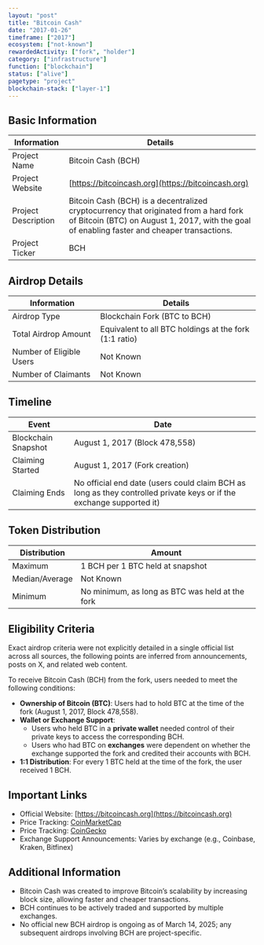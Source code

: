 ```yaml
---
layout: "post"
title: "Bitcoin Cash"
date: "2017-01-26"
timeframe: ["2017"]
ecosystem: ["not-known"]
rewardedActivity: ["fork", "holder"]
category: ["infrastructure"]
function: ["blockchain"]
status: ["alive"]
pagetype: "project"
blockchain-stack: ["layer-1"]
---
```


## Basic Information

| Information         | Details                                                                                                                                                                              |
| ------------------- | ------------------------------------------------------------------------------------------------------------------------------------------------------------------------------------ |
| Project Name        | Bitcoin Cash (BCH)                                                                                                                                                                   |
| Project Website     | [https://bitcoincash.org](https://bitcoincash.org)                                                                                                                                   |
| Project Description | Bitcoin Cash (BCH) is a decentralized cryptocurrency that originated from a hard fork of Bitcoin (BTC) on August 1, 2017, with the goal of enabling faster and cheaper transactions. |
| Project Ticker      | BCH                                                                                                                                                                                  |

## Airdrop Details

| Information              | Details                                                |
| ------------------------ | ------------------------------------------------------ |
| Airdrop Type             | Blockchain Fork (BTC to BCH)                           |
| Total Airdrop Amount     | Equivalent to all BTC holdings at the fork (1:1 ratio) |
| Number of Eligible Users | Not Known                                              |
| Number of Claimants      | Not Known                                              |

## Timeline

| Event               | Date                                                                                                                 |
| ------------------- | -------------------------------------------------------------------------------------------------------------------- |
| Blockchain Snapshot | August 1, 2017 (Block 478,558)                                                                                       |
| Claiming Started    | August 1, 2017 (Fork creation)                                                                                       |
| Claiming Ends       | No official end date (users could claim BCH as long as they controlled private keys or if the exchange supported it) |

## Token Distribution

| Distribution   | Amount                                          |
| -------------- | ----------------------------------------------- |
| Maximum        | 1 BCH per 1 BTC held at snapshot                |
| Median/Average | Not Known                                       |
| Minimum        | No minimum, as long as BTC was held at the fork |

## Eligibility Criteria

Exact airdrop criteria were not explicitly detailed in a single official list across all sources, the following points are inferred from announcements, posts on X, and related web content.

To receive Bitcoin Cash (BCH) from the fork, users needed to meet the following conditions:

- **Ownership of Bitcoin (BTC)**: Users had to hold BTC at the time of the fork (August 1, 2017, Block 478,558).
- **Wallet or Exchange Support**:
  - Users who held BTC in a **private wallet** needed control of their private keys to access the corresponding BCH.
  - Users who had BTC on **exchanges** were dependent on whether the exchange supported the fork and credited their accounts with BCH.
- **1:1 Distribution**: For every 1 BTC held at the time of the fork, the user received 1 BCH.

## Important Links

- Official Website: [https://bitcoincash.org](https://bitcoincash.org)
- Price Tracking: [CoinMarketCap](https://coinmarketcap.com/currencies/bitcoin-cash/)
- Price Tracking: [CoinGecko](https://www.coingecko.com/en/coins/bitcoin-cash)
- Exchange Support Announcements: Varies by exchange (e.g., Coinbase, Kraken, Bitfinex)

## Additional Information

- Bitcoin Cash was created to improve Bitcoin’s scalability by increasing block size, allowing faster and cheaper transactions.
- BCH continues to be actively traded and supported by multiple exchanges.
- No official new BCH airdrop is ongoing as of March 14, 2025; any subsequent airdrops involving BCH are project-specific.